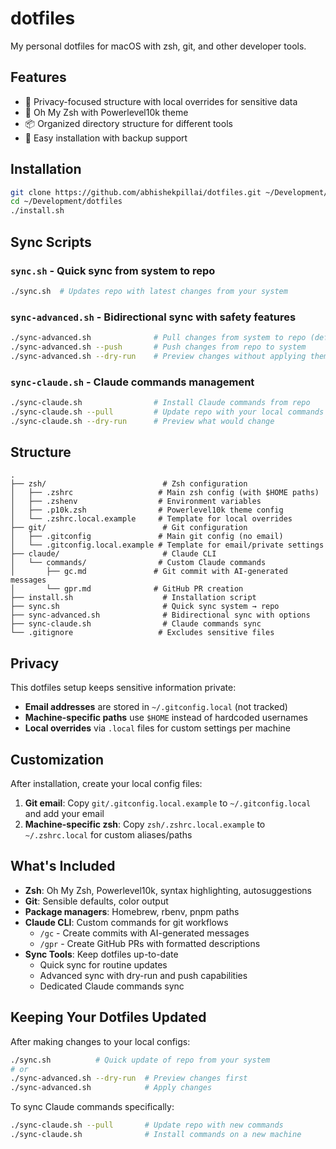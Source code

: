 # dotfiles

My personal dotfiles for macOS with zsh, git, and other developer tools.

## Features

- 🔐 Privacy-focused structure with local overrides for sensitive data
- 🚀 Oh My Zsh with Powerlevel10k theme
- 📦 Organized directory structure for different tools
- 🔧 Easy installation with backup support

## Installation

```bash
git clone https://github.com/abhishekpillai/dotfiles.git ~/Development/dotfiles
cd ~/Development/dotfiles
./install.sh
```

## Sync Scripts

### `sync.sh` - Quick sync from system to repo
```bash
./sync.sh  # Updates repo with latest changes from your system
```

### `sync-advanced.sh` - Bidirectional sync with safety features
```bash
./sync-advanced.sh              # Pull changes from system to repo (default)
./sync-advanced.sh --push       # Push changes from repo to system
./sync-advanced.sh --dry-run    # Preview changes without applying them
```

### `sync-claude.sh` - Claude commands management
```bash
./sync-claude.sh                # Install Claude commands from repo
./sync-claude.sh --pull         # Update repo with your local commands
./sync-claude.sh --dry-run      # Preview what would change
```

## Structure

```
.
├── zsh/                          # Zsh configuration
│   ├── .zshrc                   # Main zsh config (with $HOME paths)
│   ├── .zshenv                  # Environment variables
│   ├── .p10k.zsh                # Powerlevel10k theme config
│   └── .zshrc.local.example     # Template for local overrides
├── git/                          # Git configuration
│   ├── .gitconfig               # Main git config (no email)
│   └── .gitconfig.local.example # Template for email/private settings
├── claude/                       # Claude CLI
│   └── commands/                # Custom Claude commands
│       ├── gc.md               # Git commit with AI-generated messages
│       └── gpr.md              # GitHub PR creation
├── install.sh                    # Installation script
├── sync.sh                       # Quick sync system → repo
├── sync-advanced.sh              # Bidirectional sync with options
├── sync-claude.sh                # Claude commands sync
└── .gitignore                   # Excludes sensitive files
```

## Privacy

This dotfiles setup keeps sensitive information private:

- **Email addresses** are stored in `~/.gitconfig.local` (not tracked)
- **Machine-specific paths** use `$HOME` instead of hardcoded usernames
- **Local overrides** via `.local` files for custom settings per machine

## Customization

After installation, create your local config files:

1. **Git email**: Copy `git/.gitconfig.local.example` to `~/.gitconfig.local` and add your email
2. **Machine-specific zsh**: Copy `zsh/.zshrc.local.example` to `~/.zshrc.local` for custom aliases/paths

## What's Included

- **Zsh**: Oh My Zsh, Powerlevel10k, syntax highlighting, autosuggestions
- **Git**: Sensible defaults, color output
- **Package managers**: Homebrew, rbenv, pnpm paths
- **Claude CLI**: Custom commands for git workflows
  - `/gc` - Create commits with AI-generated messages
  - `/gpr` - Create GitHub PRs with formatted descriptions
- **Sync Tools**: Keep dotfiles up-to-date
  - Quick sync for routine updates
  - Advanced sync with dry-run and push capabilities
  - Dedicated Claude commands sync

## Keeping Your Dotfiles Updated

After making changes to your local configs:

```bash
./sync.sh          # Quick update of repo from your system
# or
./sync-advanced.sh --dry-run  # Preview changes first
./sync-advanced.sh            # Apply changes
```

To sync Claude commands specifically:

```bash
./sync-claude.sh --pull       # Update repo with new commands
./sync-claude.sh              # Install commands on a new machine
```
